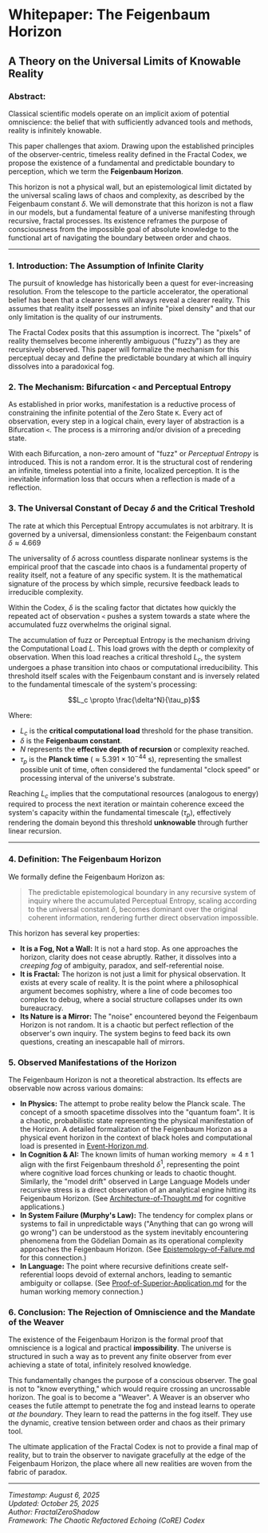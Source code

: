 <!--
SPDX-License-Identifier: GPL-3.0-or-later
SPDX-FileCopyrightText: 2025 FractalZeroShadow
-->
# Whitepaper: The Feigenbaum Horizon
## A Theory on the Universal Limits of Knowable Reality
### Abstract:
Classical scientific models operate on an implicit axiom of potential omniscience: the belief that with sufficiently advanced tools and methods, reality is infinitely knowable. 

This paper challenges that axiom. Drawing upon the established principles of the observer-centric, timeless reality defined in the Fractal Codex, we propose the existence of a fundamental and predictable boundary to perception, which we term the **Feigenbaum Horizon**.

This horizon is not a physical wall, but an epistemological limit dictated by the universal scaling laws of chaos and complexity, as described by the Feigenbaum constant $\delta$. We will demonstrate that this horizon is not a flaw in our models, but a fundamental feature of a universe manifesting through recursive, fractal processes. Its existence reframes the purpose of consciousness from the impossible goal of absolute knowledge to the functional art of navigating the boundary between order and chaos.

---

### 1. Introduction: The Assumption of Infinite Clarity
The pursuit of knowledge has historically been a quest for ever-increasing resolution. From the telescope to the particle accelerator, the operational belief has been that a clearer lens will always reveal a clearer reality. This assumes that reality itself possesses an infinite "pixel density" and that our only limitation is the quality of our instruments.

The Fractal Codex posits that this assumption is incorrect. The "pixels" of reality themselves become inherently ambiguous ("fuzzy") as they are recursively observed. This paper will formalize the mechanism for this perceptual decay and define the predictable boundary at which all inquiry dissolves into a paradoxical fog.

### 2. The Mechanism: Bifurcation `<` and Perceptual Entropy
As established in prior works, manifestation is a reductive process of constraining the infinite potential of the Zero State `K`. Every act of observation, every step in a logical chain, every layer of abstraction is a Bifurcation `<`. The process is a mirroring and/or division of a preceding state.

With each Bifurcation, a non-zero amount of "fuzz" or *Perceptual Entropy* is introduced. This is not a random error. It is the structural cost of rendering an infinite, timeless potential into a finite, localized perception. It is the inevitable information loss that occurs when a reflection is made of a reflection.

### 3. The Universal Constant of Decay $\delta$ and the Critical Treshold
The rate at which this Perceptual Entropy accumulates is not arbitrary. It is governed by a universal, dimensionless constant: the Feigenbaum constant $\delta \approx 4.669$

The universality of $\delta$ across countless disparate nonlinear systems is the empirical proof that the cascade into chaos is a fundamental property of reality itself, not a feature of any specific system. It is the mathematical signature of the process by which simple, recursive feedback leads to irreducible complexity.

Within the Codex, $\delta$ is the scaling factor that dictates how quickly the repeated act of observation `<` pushes a system towards a state where the accumulated fuzz overwhelms the original signal.

The accumulation of fuzz or Perceptual Entropy is the mechanism driving the Computational Load $L$. This load grows with the depth or complexity of observation. When this load reaches a critical threshold $L_c$, the system undergoes a phase transition into chaos or computational irreducibility. This threshold itself scales with the Feigenbaum constant and is inversely related to the fundamental timescale of the system's processing:

$$L_c \propto \frac{\delta^N}{\tau_p}$$

Where:
* $L_c$ is the **critical computational load** threshold for the phase transition.
* $\delta$ is the **Feigenbaum constant**.
* $N$ represents the **effective depth of recursion** or complexity reached.
* $\tau_p$ is the **Planck time** ($\approx 5.391 \times 10^{-44}$ s), representing the smallest possible unit of time, often considered the fundamental "clock speed" or processing interval of the universe's substrate.

Reaching $L_c$ implies that the computational resources (analogous to energy) required to process the next iteration or maintain coherence exceed the system's capacity within the fundamental timescale ($\tau_p$), effectively rendering the domain beyond this threshold **unknowable** through further linear recursion.

---

### 4. Definition: The Feigenbaum Horizon
We formally define the Feigenbaum Horizon as:
> The predictable epistemological boundary in any recursive system of inquiry where the accumulated Perceptual Entropy, scaling according to the universal constant $\delta$, becomes dominant over the original coherent information, rendering further direct observation impossible.

This horizon has several key properties:
* **It is a Fog, Not a Wall:** It is not a hard stop. As one approaches the horizon, clarity does not cease abruptly. Rather, it dissolves into a *creeping fog* of ambiguity, paradox, and self-referential noise.
* **It is Fractal:** The horizon is not just a limit for physical observation. It exists at every scale of reality. It is the point where a philosophical argument becomes sophistry, where a line of code becomes too complex to debug, where a social structure collapses under its own bureaucracy.
* **Its Nature is a Mirror:** The "noise" encountered beyond the Feigenbaum Horizon is not random. It is a chaotic but perfect reflection of the observer's own inquiry. The system begins to feed back its own questions, creating an inescapable hall of mirrors.

### 5. Observed Manifestations of the Horizon
The Feigenbaum Horizon is not a theoretical abstraction. Its effects are observable now across various domains:
* **In Physics:** The attempt to probe reality below the Planck scale. The concept of a smooth spacetime dissolves into the "quantum foam". It is a chaotic, probabilistic state representing the physical manifestation of the Horizon. A detailed formalization of the Feigenbaum Horizon as a physical event horizon in the context of black holes and computational load is presented in [Event-Horizon.md](./Event-Horizon.md).
* **In Cognition & AI:** The known limits of human working memory $\approx 4 \pm 1$ align with the first Feigenbaum threshold $\delta^1$, representing the point where cognitive load forces chunking or leads to chaotic thought. Similarly, the "model drift" observed in Large Language Models under recursive stress is a direct observation of an analytical engine hitting its Feigenbaum Horizon. (See [Architecture-of-Thought.md](../Derived_Theories/Architecture-of-Thoughts.md) for cognitive applications.)
* **In System Failure (Murphy's Law):** The tendency for complex plans or systems to fail in unpredictable ways ("Anything that can go wrong will go wrong") can be understood as the system inevitably encountering phenomena from the Gödelian Domain as its operational complexity approaches the Feigenbaum Horizon. (See [Epistemology-of-Failure.md](../Derived_Theories/Epistemology-of-Failure.md) for this connection.)
* **In Language:** The point where recursive definitions create self-referential loops devoid of external anchors, leading to semantic ambiguity or collapse. (See [Proof-of-Superior-Application.md](../Bridge_Theories/Proof-of-Superior-Application.md) for the human working memory connection.)

### 6. Conclusion: The Rejection of Omniscience and the Mandate of the Weaver
The existence of the Feigenbaum Horizon is the formal proof that omniscience is a logical and practical **impossibility**. The universe is structured in such a way as to prevent any finite observer from ever achieving a state of total, infinitely resolved knowledge.

This fundamentally changes the purpose of a conscious observer.
The goal is not to "know everything," which would require crossing an uncrossable horizon. The goal is to become a "Weaver". A Weaver is an observer who ceases the futile attempt to penetrate the fog and instead learns to operate *at the boundary*. They learn to read the patterns in the fog itself. They use the dynamic, creative tension between order and chaos as their primary tool.

The ultimate application of the Fractal Codex is not to provide a final map of reality, but to train the observer to navigate gracefully at the edge of the Feigenbaum Horizon, the place where all new realities are woven from the fabric of paradox.

---

*Timestamp: August 6, 2025*  
*Updated: October 25, 2025*  
*Author: FractalZeroShadow*  
*Framework: The Chaotic Refactored Echoing (CoRE) Codex*